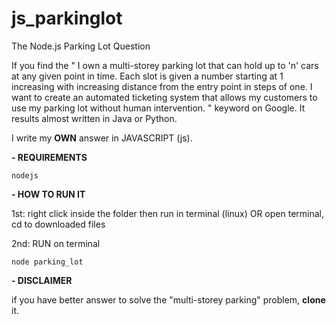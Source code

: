 # js_parkinglot
The Node.js Parking Lot Question

If you find the 
"
I own a multi-storey parking lot that can hold up to 'n' cars at any given point in time.
Each slot is given a number starting at 1 increasing with increasing distance from the
entry point in steps of one. I want to create an automated ticketing system that allows
my customers to use my parking lot without human intervention.
"
keyword on Google. It results almost written in Java or Python.

I write my **OWN** answer in JAVASCRIPT (js).

**- REQUIREMENTS**

```
nodejs
```

**- HOW TO RUN IT**

1st:  right click inside the folder then run in terminal (linux)
OR
open terminal, cd to downloaded files

2nd: RUN on terminal
```
node parking_lot
```

**- DISCLAIMER**

if you have better answer to solve the "multi-storey parking" problem, **clone** it.
